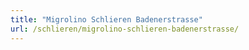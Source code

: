 ```yaml
---
title: "Migrolino Schlieren Badenerstrasse"
url: /schlieren/migrolino-schlieren-badenerstrasse/
---
```

